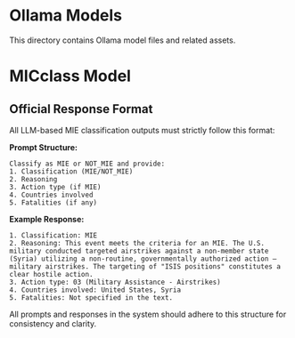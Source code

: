 # Ollama Models

This directory contains Ollama model files and related assets. 

# MICclass Model

## Official Response Format

All LLM-based MIE classification outputs must strictly follow this format:

**Prompt Structure:**
```
Classify as MIE or NOT_MIE and provide:
1. Classification (MIE/NOT_MIE)
2. Reasoning
3. Action type (if MIE)
4. Countries involved
5. Fatalities (if any)
```

**Example Response:**
```
1. Classification: MIE
2. Reasoning: This event meets the criteria for an MIE. The U.S. military conducted targeted airstrikes against a non-member state (Syria) utilizing a non-routine, governmentally authorized action – military airstrikes. The targeting of "ISIS positions" constitutes a clear hostile action.
3. Action type: 03 (Military Assistance - Airstrikes)
4. Countries involved: United States, Syria
5. Fatalities: Not specified in the text.
```

All prompts and responses in the system should adhere to this structure for consistency and clarity. 